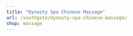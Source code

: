 ```yaml
---
title: "Dynasty Spa Chinese Massage"
url: /southgate/dynasty-spa-chinese-massage/
shop: massage
---
```


